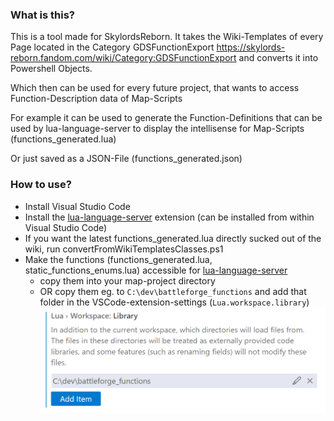 ### What is this?
This is a tool made for SkylordsReborn.
It takes the Wiki-Templates of every Page located in the Category GDSFunctionExport
https://skylords-reborn.fandom.com/wiki/Category:GDSFunctionExport
and converts it into Powershell Objects.

Which then can be used for every future project, that wants to access Function-Description data of Map-Scripts

For example it can be used to generate the Function-Definitions that can be used by lua-language-server to display the intellisense for Map-Scripts (functions_generated.lua)

Or just saved as a JSON-File (functions_generated.json)

### How to use?
- Install Visual Studio Code
- Install the [lua-language-server](https://github.com/LuaLS/lua-language-server) extension (can be installed from within Visual Studio Code) 
- If you want the latest functions_generated.lua directly sucked out of the wiki, run convertFromWikiTemplatesClasses.ps1
- Make the functions (functions_generated.lua, static_functions_enums.lua) accessible for [lua-language-server](https://github.com/LuaLS/lua-language-server)
    - copy them into your map-project directory
    - OR copy them eg. to `C:\dev\battleforge_functions` and add that folder in the VSCode-extension-settings (`Lua.workspace.library`)
    ![alt text](workspace_settings.png "Title")